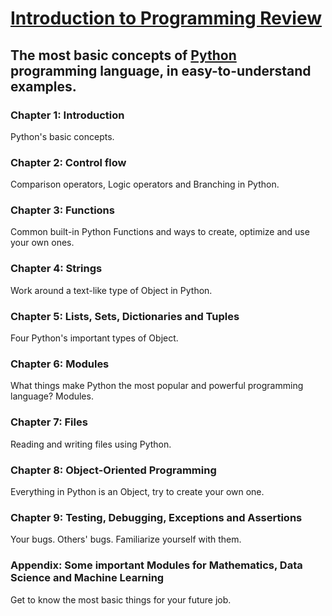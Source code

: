 # [Introduction to Programming Review](https://github.com/htnminh/pdf-python-books-docs/tree/main/Introduction%20to%20Programming%20Review)
## The most basic concepts of [Python](https://github.com/python) programming language, in easy-to-understand examples.
### Chapter 1: Introduction
Python's basic concepts.
### Chapter 2: Control flow
Comparison operators, Logic operators and Branching in Python.
### Chapter 3: Functions
Common built-in Python Functions and ways to create, optimize and use your own ones.
### Chapter 4: Strings
Work around a text-like type of Object in Python.
### Chapter 5: Lists, Sets, Dictionaries and Tuples
Four Python's important types of Object.
### Chapter 6: Modules
What things make Python the most popular and powerful programming language? Modules.
### Chapter 7: Files
Reading and writing files using Python.
### Chapter 8: Object-Oriented Programming
Everything in Python is an Object, try to create your own one.
### Chapter 9: Testing, Debugging, Exceptions and Assertions
Your bugs. Others' bugs. Familiarize yourself with them.
### Appendix: Some important Modules for Mathematics, Data Science and Machine Learning
Get to know the most basic things for your future job.
